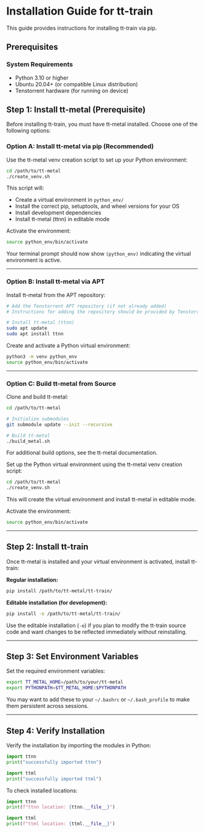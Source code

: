 # Installation Guide for tt-train

This guide provides instructions for installing tt-train via pip.

## Prerequisites

### System Requirements
- Python 3.10 or higher
- Ubuntu 20.04+ (or compatible Linux distribution)
- Tenstorrent hardware (for running on device)

## Step 1: Install tt-metal (Prerequisite)

Before installing tt-train, you must have tt-metal installed. Choose one of the following options:

### Option A: Install tt-metal via pip (Recommended)

Use the tt-metal venv creation script to set up your Python environment:

```bash
cd /path/to/tt-metal
./create_venv.sh
```

This script will:
- Create a virtual environment in `python_env/`
- Install the correct pip, setuptools, and wheel versions for your OS
- Install development dependencies
- Install tt-metal (ttnn) in editable mode

Activate the environment:

```bash
source python_env/bin/activate
```

Your terminal prompt should now show `(python_env)` indicating the virtual environment is active.

---

### Option B: Install tt-metal via APT

Install tt-metal from the APT repository:

```bash
# Add the Tenstorrent APT repository (if not already added)
# Instructions for adding the repository should be provided by Tenstorrent

# Install tt-metal (ttnn)
sudo apt update
sudo apt install ttnn
```

Create and activate a Python virtual environment:

```bash
python3 -m venv python_env
source python_env/bin/activate
```

---

### Option C: Build tt-metal from Source

Clone and build tt-metal:

```bash
cd /path/to/tt-metal

# Initialize submodules
git submodule update --init --recursive

# Build tt-metal
./build_metal.sh
```

For additional build options, see the tt-metal documentation.

Set up the Python virtual environment using the tt-metal venv creation script:

```bash
cd /path/to/tt-metal
./create_venv.sh
```

This will create the virtual environment and install tt-metal in editable mode.

Activate the environment:

```bash
source python_env/bin/activate
```

---

## Step 2: Install tt-train

Once tt-metal is installed and your virtual environment is activated, install tt-train:

**Regular installation:**

```bash
pip install /path/to/tt-metal/tt-train/
```

**Editable installation (for development):**

```bash
pip install -e /path/to/tt-metal/tt-train/
```

Use the editable installation (`-e`) if you plan to modify the tt-train source code and want changes to be reflected immediately without reinstalling.

---

## Step 3: Set Environment Variables

Set the required environment variables:

```bash
export TT_METAL_HOME=/path/to/your/tt-metal
export PYTHONPATH=$TT_METAL_HOME:$PYTHONPATH
```

You may want to add these to your `~/.bashrc` or `~/.bash_profile` to make them persistent across sessions.

---

## Step 4: Verify Installation

Verify the installation by importing the modules in Python:

```python
import ttnn
print("successfully imported ttnn")

import ttml
print("successfully imported ttml")
```

To check installed locations:

```python
import ttnn
print(f"ttnn location: {ttnn.__file__}")

import ttml
print(f"ttml location: {ttml.__file__}")
```
